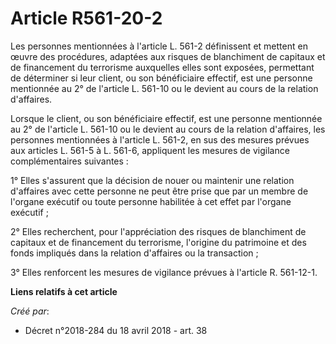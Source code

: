 # Article R561-20-2

Les personnes mentionnées à l'article L. 561-2 définissent et mettent en œuvre des procédures, adaptées aux risques de
blanchiment de capitaux et de financement du terrorisme auxquelles elles sont exposées, permettant de déterminer si leur
client, ou son bénéficiaire effectif, est une personne mentionnée au 2° de l'article L. 561-10 ou le devient au cours de la
relation d'affaires.

Lorsque le client, ou son bénéficiaire effectif, est une personne mentionnée au 2° de l'article L. 561-10 ou le devient au
cours de la relation d'affaires, les personnes mentionnées à l'article L. 561-2, en sus des mesures prévues aux articles L.
561-5 à L. 561-6, appliquent les mesures de vigilance complémentaires suivantes :

1° Elles s'assurent que la décision de nouer ou maintenir une relation d'affaires avec cette personne ne peut être prise que
par un membre de l'organe exécutif ou toute personne habilitée à cet effet par l'organe exécutif ;

2° Elles recherchent, pour l'appréciation des risques de blanchiment de capitaux et de financement du terrorisme, l'origine
du patrimoine et des fonds impliqués dans la relation d'affaires ou la transaction ;

3° Elles renforcent les mesures de vigilance prévues à l'article R. 561-12-1.

**Liens relatifs à cet article**

_Créé par_:

  - Décret n°2018-284 du 18 avril 2018 - art. 38
